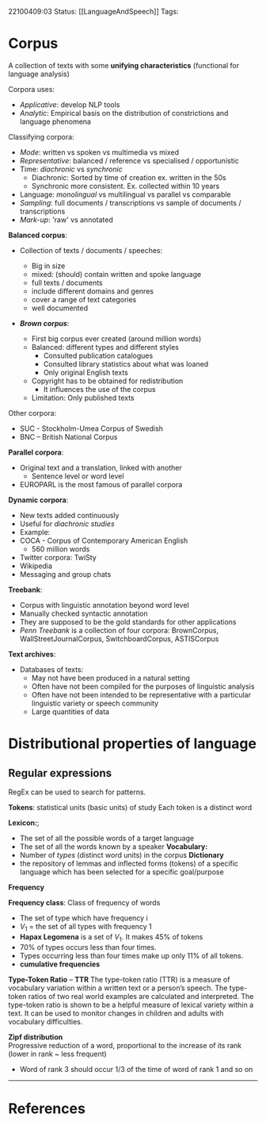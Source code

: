 22100409:03
Status:  [[LanguageAndSpeech]]
Tags: 

# Corpus
A collection of texts with some **unifying characteristics** (functional for language analysis)

Corpora uses:
- *Applicative*: develop NLP tools
- *Analytic*: Empirical basis on the distribution of constrictions and language phenomena 

Classifying corpora:
- *Mode*: written vs spoken vs multimedia vs mixed
- *Representative*: balanced / reference vs specialised / opportunistic 
- Time: *diachronic* vs *synchronic*
	- Diachronic: Sorted by time of creation ex. written in the 50s
	- Synchronic more consistent. Ex. collected within 10 years
- Language: *monolingual* vs multilingual vs parallel vs comparable 
- *Sampling*: full documents / transcriptions vs sample of documents / transcriptions
- *Mark-up*: 'raw' vs annotated

**Balanced corpus**:
- Collection of texts / documents / speeches:
	- Big in size
	- mixed: (should) contain written and spoke language
	- full texts / documents
	- include different domains and genres
	- cover a range of text categories
	- well documented

- ***Brown corpus***:
	- First big corpus ever created (around million words)
	- Balanced: different types and different styles
		- Consulted publication catalogues
		- Consulted library statistics about what was loaned
		- Only original English texts
	- Copyright has to be obtained for redistribution
		- It influences the use of the corpus
	- Limitation: Only published texts

Other corpora:
- SUC - Stockholm-Umea Corpus of Swedish
- BNC – British National Corpus

**Parallel corpora**:
- Original text and a translation, linked with another
	- Sentence level or word level
- EUROPARL is the most famous of parallel corpora

**Dynamic corpora**:
- New texts added continuously
- Useful for *diachronic studies*
- Example:
- COCA - Corpus of Contemporary American English
	- 560 million words
- Twitter corpora: TwiSty
- Wikipedia 
- Messaging and group chats

**Treebank**:
- Corpus with linguistic annotation beyond word level
- Manually checked syntactic annotation
- They are supposed to be the gold standards for other applications 
- *Penn Treebank* is a collection of four corpora: BrownCorpus, WallStreetJournalCorpus, SwitchboardCorpus, ASTISCorpus

**Text archives**:
- Databases of texts:
	- May not have been produced in a natural setting
	- Often have not been compiled for the purposes of linguistic analysis
	- Often have not been intended to be representative with a particular linguistic variety or speech community
	- Large quantities of data


# Distributional properties of language 
## Regular expressions
RegEx can be used to search for patterns. 

**Tokens**: statistical units (basic units) of study
	Each token is a distinct word

**Lexicon:**;
- The set of all the possible words of a target language
- The set of all the words known by a speaker
**Vocabulary:**
- Number of *types* (distinct word units) in the corpus
**Dictionary**
- the repository of lemmas and inflected forms (tokens) of a specific language which has been selected for a specific goal/purpose

**Frequency**

**Frequency class**: Class of frequency of words
- The set of type which have frequency i
- $V_1$ = the set of all types with frequency 1
- **Hapax Legomena** is a set of $V_1$. It makes 45% of tokens
- 70% of types occurs less than four times.
- Types occurring less than four times make up only 11% of all tokens.
- **cumulative frequencies**

**Type-Token Ratio** – **TTR** 
	The type-token ratio (TTR) is a measure of vocabulary variation within a written text or a person’s speech. The type-token ratios of two real world examples are calculated and interpreted. The type-token ratio is shown to be a helpful measure of lexical variety within a text. It can be used to monitor changes in children and adults with vocabulary difficulties.

**Zipf distribution**  
	Progressive reduction of a word, proportional to the increase of its rank (lower in rank ~ less frequent)
- Word of rank 3 should occur 1/3 of the time of word of rank 1 and so on


---
# References